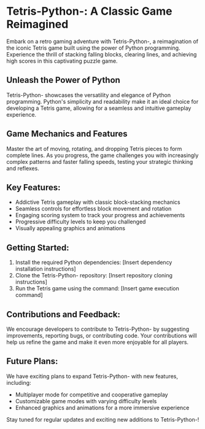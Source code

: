 # Tetris-Python-: A Classic Game Reimagined

Embark on a retro gaming adventure with Tetris-Python-, a reimagination of the iconic Tetris game built using the power of Python programming. Experience the thrill of stacking falling blocks, clearing lines, and achieving high scores in this captivating puzzle game.

## Unleash the Power of Python

Tetris-Python- showcases the versatility and elegance of Python programming. Python's simplicity and readability make it an ideal choice for developing a Tetris game, allowing for a seamless and intuitive gameplay experience.

## Game Mechanics and Features

Master the art of moving, rotating, and dropping Tetris pieces to form complete lines. As you progress, the game challenges you with increasingly complex patterns and faster falling speeds, testing your strategic thinking and reflexes.

## Key Features:

* Addictive Tetris gameplay with classic block-stacking mechanics
* Seamless controls for effortless block movement and rotation
* Engaging scoring system to track your progress and achievements
* Progressive difficulty levels to keep you challenged
* Visually appealing graphics and animations

## Getting Started:

1. Install the required Python dependencies: [Insert dependency installation instructions]
2. Clone the Tetris-Python- repository: [Insert repository cloning instructions]
3. Run the Tetris game using the command: [Insert game execution command]

## Contributions and Feedback:

We encourage developers to contribute to Tetris-Python- by suggesting improvements, reporting bugs, or contributing code. Your contributions will help us refine the game and make it even more enjoyable for all players.

## Future Plans:

We have exciting plans to expand Tetris-Python- with new features, including:

* Multiplayer mode for competitive and cooperative gameplay
* Customizable game modes with varying difficulty levels
* Enhanced graphics and animations for a more immersive experience

Stay tuned for regular updates and exciting new additions to Tetris-Python-!

